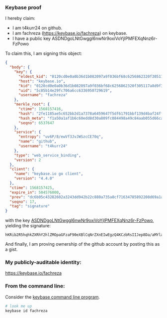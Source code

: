 ### Keybase proof

I hereby claim:

  * I am t4kurr24 on github.
  * I am fachreza (https://keybase.io/fachreza) on keybase.
  * I have a public key ASDNDgoLNtGwggl6nwNr9oxiVoYjIPMFEXqNnz6r-FzPowo

To claim this, I am signing this object:

```json
{
  "body": {
    "key": {
      "eldest_kid": "0120cd0e0a0b36d1b082097a9f036bf68c6256862320f305117a8d9f3eabf85ccfa30a",
      "host": "keybase.io",
      "kid": "0120cd0e0a0b36d1b082097a9f036bf68c6256862320f305117a8d9f3eabf85ccfa30a",
      "uid": "5c85b14e29fc706a6cc6336950729619",
      "username": "fachreza"
    },
    "merkle_root": {
      "ctime": 1568157416,
      "hash": "2fe1185ae5c652bb2d1a7378a6459647f5df61791bbf139d4baf24ff57ec9aae6737b5abc685164f35f7194db5aefa832c833ce3616b3fa2a4d1d1973f197f98",
      "hash_meta": "f1a50a1af1b6c60edd8d30a809fc084498a49c84aab055d66cacb2b799edd64d",
      "seqno": 6537647
    },
    "service": {
      "entropy": "uv6P/8/ewVf3JvJWSzcCE70q",
      "name": "github",
      "username": "t4kurr24"
    },
    "type": "web_service_binding",
    "version": 2
  },
  "client": {
    "name": "keybase.io go client",
    "version": "4.4.0"
  },
  "ctime": 1568157425,
  "expire_in": 504576000,
  "prev": "dc6b05c43282602a3243dd942b22c880a735a8cf71634785892208d69a1a6f5f",
  "seqno": 17,
  "tag": "signature"
}
```

with the key [ASDNDgoLNtGwggl6nwNr9oxiVoYjIPMFEXqNnz6r-FzPowo](https://keybase.io/fachreza), yielding the signature:

```
hKRib2R5hqhkZXRhY2hlZMOpaGFzaF90eXBlCqNrZXnEIwEgzQ4KCzbRsIIJep8Da/aMYlaGIyDzBRF6jZ8+q/hcz6MKp3BheWxvYWTESpcCEcQg3GsFxDKCYCoyQ92UKyLIgKc1qM9xY0eFiSII1poab1/EIIu06sd6P9JwXeszS+YCXtF4JttUf5v2BAPLN/aeB9hNAgHCo3NpZ8RAN7T8gULhr6ZerFXhM7LSSgpJJW8vrKRpDRLmk9jy0QG4f5A5Q+hGuiIrgQOVtrEf1efmXbmw4/y0zOxWxwwpDqhzaWdfdHlwZSCkaGFzaIKkdHlwZQildmFsdWXEIEFzppcMzT/C4EsWiqzGeOR9HudcCJTXgK14TInQfga5o3RhZ80CAqd2ZXJzaW9uAQ==

```

And finally, I am proving ownership of the github account by posting this as a gist.

### My publicly-auditable identity:

https://keybase.io/fachreza

### From the command line:

Consider the [keybase command line program](https://keybase.io/download).

```bash
# look me up
keybase id fachreza
```
